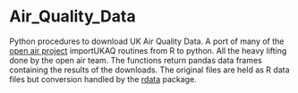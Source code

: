# Air_Quality_Data
Python procedures to download UK Air Quality Data. A port of many of the [open air project](https://github.com/openair-project/openair) importUKAQ routines from R to python. All the heavy lifting done by the open air team.
The functions return pandas data frames containing the results of the downloads.  The original files are held as R data files but conversion handled by the [rdata](https://github.com/vnmabus/rdata) package. 
